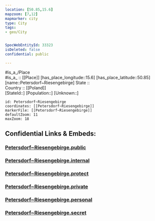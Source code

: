 ```yaml
---
location: [50.85,15.6] 
mapzoom: [7,12] 
mapmarker: city 
type: City
tags:
- geo/City


SpocWebEntityId: 33323
isDeleted: false
confidential: public

---
```

#is_a_/Place  
#is_a_ :: [[Place]] 
[has_place_longitude::15.6] 
[has_place_latitude::50.85] 
[name::Petersdorf~Riesengebirge] 
State ::  
Country :: [[Poland]]  
[StateId::] 
[Population::] 
[Unknown::] 


```leaflet
id: Petersdorf~Riesengebirge
coordinates: [[Petersdorf~Riesengebirge]] 
markerFile: [[Petersdorf~Riesengebirge]] 
defaultZoom: 11 
maxZoom: 18
```


## Confidential Links & Embeds: 

### [Petersdorf~Riesengebirge.public](/_public/\Earth\Continent\Europe\Europe~East\Poland\Provinces~Poland\Lower_Silesian\CityPetersdorf~Riesengebirge.public.md) 

### [Petersdorf~Riesengebirge.internal](/_internal/\Earth\Continent\Europe\Europe~East\Poland\Provinces~Poland\Lower_Silesian\CityPetersdorf~Riesengebirge.internal.md) 

### [Petersdorf~Riesengebirge.protect](/_protect/\Earth\Continent\Europe\Europe~East\Poland\Provinces~Poland\Lower_Silesian\CityPetersdorf~Riesengebirge.protect.md) 

### [Petersdorf~Riesengebirge.private](/_private/\Earth\Continent\Europe\Europe~East\Poland\Provinces~Poland\Lower_Silesian\CityPetersdorf~Riesengebirge.private.md) 

### [Petersdorf~Riesengebirge.personal](/_personal/\Earth\Continent\Europe\Europe~East\Poland\Provinces~Poland\Lower_Silesian\CityPetersdorf~Riesengebirge.personal.md) 

### [Petersdorf~Riesengebirge.secret](/_secret/\Earth\Continent\Europe\Europe~East\Poland\Provinces~Poland\Lower_Silesian\CityPetersdorf~Riesengebirge.secret.md)

